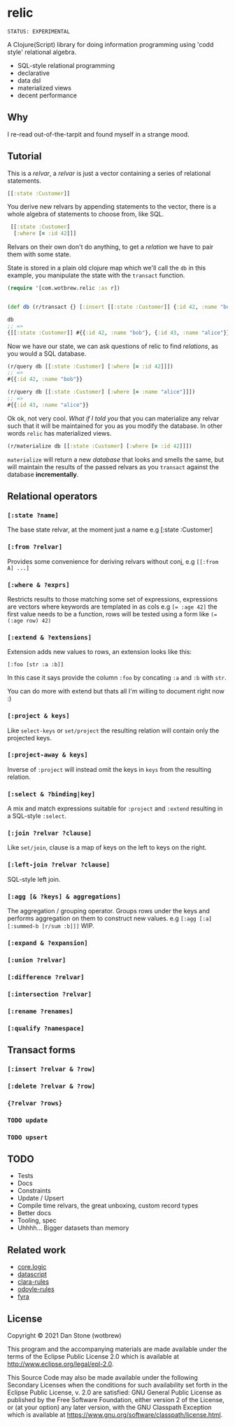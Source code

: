# relic

`STATUS: EXPERIMENTAL`

A Clojure(Script) library for doing information programming using 'codd style' relational algebra.

- SQL-style relational programming
- declarative 
- data dsl
- materialized views
- decent performance

## Why 

I re-read out-of-the-tarpit and found myself in a strange mood.

## Tutorial

This is a _relvar_, a _relvar_ is just a vector containing a series of relational statements.
``` clojure
[[:state :Customer]]
```

You derive new relvars by appending statements to the vector, there is a whole algebra of statements to choose from, like SQL.

```clojure 
 [[:state :Customer]
  [:where [= :id 42]]]
 ```

Relvars on their own don't do anything, to get a _relation_ we have to pair them with some state.

State is stored in a plain old clojure map which we'll call the `db` in this example, you manipulate the state with the `transact` function.

```clojure 
(require '[com.wotbrew.relic :as r])


(def db (r/transact {} [:insert [[:state :Customer]] {:id 42, :name "bob"} {:id 43, :name "alice"}])

db 
;; =>
{[[:state :Customer]] #{{:id 42, :name "bob"}, {:id 43, :name "alice"}}}

```

Now we have our state, we can ask questions of relic to find _relations_, as you would a SQL database.

```clojure 
(r/query db [[:state :Customer] [:where [= :id 42]]]) 
;; => 
#{{:id 42, :name "bob"}}

(r/query db [[:state :Customer] [:where [= :name "alice"]]])
;; => 
#{{:id 43, :name "alice"}}
```

Ok ok, not very cool. _What if I told you_ that you can materialize any relvar such that 
it will be maintained for you as you modify the database. In other words `relic` has materialized views.

```clojure 
(r/materialize db [[:state :Customer] [:where [= :id 42]]])
```

`materialize` will return a new _database_ that looks and smells the same, but will maintain the results
of the passed relvars as you `transact` against the database __incrementally__.

## Relational operators

### `[:state ?name]` 

The base state relvar, at the moment just a name e.g [:state :Customer]

### `[:from ?relvar]`

Provides some convenience for deriving relvars without conj, e.g `[[:from A] ...]`  

### `[:where & ?exprs]` 

Restricts results to those matching some set of expressions, expressions are vectors where keywords are templated in as cols
e.g `[= :age 42]` the first value needs to be a function, rows will be tested using a form like `(= (:age row) 42)`
  
### `[:extend & ?extensions]`

Extension adds new values to rows, an extension looks like this: 

`[:foo [str :a :b]]`

In this case it says provide the column `:foo` by concating `:a` and `:b` with `str`. 

You can do more with extend but thats all I'm willing to document right now :)

### `[:project & keys]`

Like `select-keys` or `set/project` the resulting relation will contain only the projected keys.
  
### `[:project-away & keys]`  

Inverse of `:project` will instead omit the keys in `keys` from the resulting relation.

### `[:select & ?binding|key]`

A mix and match expressions suitable for `:project` and `:extend` resulting in a SQL-style `:select`.
  
### `[:join ?relvar ?clause]` 

Like `set/join`, clause is a map of keys on the left to keys on the right.
  
### `[:left-join ?relvar ?clause]`

SQL-style left join.
  
### `[:agg [& ?keys] & aggregations]`

The aggregation / grouping operator.  Groups rows under the keys and performs aggregation on them to
construct new values. e.g `[:agg [:a] [:summed-b [r/sum :b]]]` WIP.
  
### `[:expand & ?expansion]`
  
### `[:union ?relvar]`
  
### `[:difference ?relvar]`
  
### `[:intersection ?relvar]`
  
### `[:rename ?renames]`
  
### `[:qualify ?namespace]`

## Transact forms 

### `[:insert ?relvar & ?row]`
### `[:delete ?relvar & ?row]`
### `{?relvar ?rows}`
### `TODO update`
### `TODO upsert`

## TODO 

- Tests
- Docs  
- Constraints
- Update / Upsert
- Compile time relvars, the great unboxing, custom record types
- Better docs 
- Tooling, spec
- Uhhhh... Bigger datasets than memory

## Related work

- [core.logic](https://github.com/clojure/core.logic) 
- [datascript](https://github.com/tonsky/datascript)
- [clara-rules](https://github.com/cerner/clara-rules)
- [odoyle-rules](https://github.com/oakes/odoyle-rules)
- [fyra](https://github.com/yanatan16/fyra)

## License

Copyright © 2021 Dan Stone (wotbrew)

This program and the accompanying materials are made available under the
terms of the Eclipse Public License 2.0 which is available at
http://www.eclipse.org/legal/epl-2.0.

This Source Code may also be made available under the following Secondary
Licenses when the conditions for such availability set forth in the Eclipse
Public License, v. 2.0 are satisfied: GNU General Public License as published by
the Free Software Foundation, either version 2 of the License, or (at your
option) any later version, with the GNU Classpath Exception which is available
at https://www.gnu.org/software/classpath/license.html.